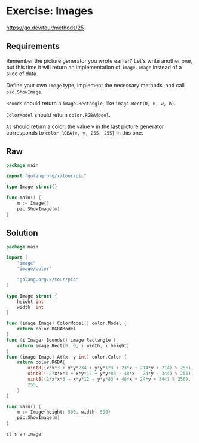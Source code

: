 # Exercise: Images

<https://go.dev/tour/methods/25>

## Requirements

Remember the picture generator you wrote earlier? Let's write another one, but this time it will return an implementation of `image.Image` instead of a slice of data.

Define your own `Image` type, implement the necessary methods, and call `pic.ShowImage`.

`Bounds` should return a `image.Rectangle`, like `image.Rect(0, 0, w, h)`.

`ColorModel` should return `color.RGBAModel`.

`At` should return a color; the value v in the last picture generator corresponds to `color.RGBA{v, v, 255, 255}` in this one.

## Raw

```go
package main

import "golang.org/x/tour/pic"

type Image struct{}

func main() {
	m := Image{}
	pic.ShowImage(m)
}

```

## Solution

```go
package main

import (
	"image"
	"image/color"

	"golang.org/x/tour/pic"
)

type Image struct {
	height int
	width  int
}

func (image Image) ColorModel() color.Model {
	return color.RGBAModel
}
func (i Image) Bounds() image.Rectangle {
	return image.Rect(0, 0, i.width, i.height)
}
func (image Image) At(x, y int) color.Color {
	return color.RGBA{
		uint8((x*x*3 + x*y*234 + y*y*123 + 23*x + 214*y + 214) % 256),
		uint8((-2*x*x*3 + x*y*12 + y*y*83 - 48*x - 24*y - 344) % 256),
		uint8((2*x*x*3 - x*y*12 - y*y*83 + 48*x + 24*y + 344) % 256),
		255,
	}
}

func main() {
	m := Image{height: 500, width: 500}
	pic.ShowImage(m)
}

```

```output
it's an image
```
